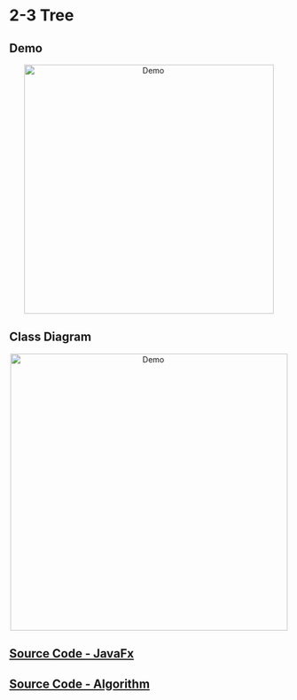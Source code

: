 # 2-3 Tree

## Demo

<p align="center">
  <img alt="Demo" height="450px" src="https://github.com/yadav-aman/algorithms/blob/main/src/applicationTwoThreeTree/2-3-tree-demo.gif">
</p>

## Class Diagram

<p align="center">
  <img alt="Demo" height="500px" src="https://github.com/yadav-aman/algorithms/blob/main/src/applicationTwoThreeTree/Package%20applicationTwoThreeTree.png">
</p>

## [Source Code - JavaFx](https://github.com/yadav-aman/TwoThreeTree/blob/main/src/applicationTwoThreeTree/TwoThreeTreeApp.java)

## [Source Code - Algorithm](https://github.com/yadav-aman/TwoThreeTree/tree/main/src/twoThreeTreeAlgo)
